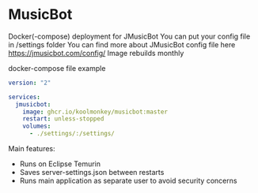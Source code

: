 # MusicBot
Docker(-compose)  deployment for JMusicBot
You can put your config file in /settings folder
You can find more about JMusicBot config file here https://jmusicbot.com/config/
Image rebuilds monthly

docker-compose file example
```yml
version: "2"

services:
  jmusicbot:
    image: ghcr.io/koolmonkey/musicbot:master
    restart: unless-stopped
    volumes:
      - ./settings/:/settings/
```

Main features:
 * Runs on Eclipse Temurin
 * Saves server-settings.json between restarts
 * Runs main application as separate user to avoid security concerns 
